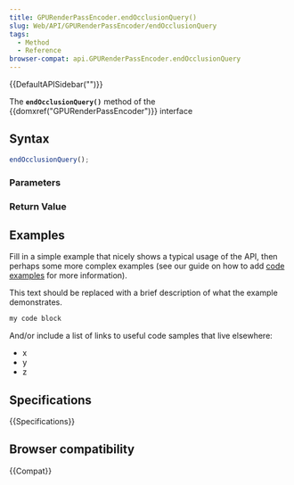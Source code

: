 ```yaml
---
title: GPURenderPassEncoder.endOcclusionQuery()
slug: Web/API/GPURenderPassEncoder/endOcclusionQuery
tags:
  - Method
  - Reference
browser-compat: api.GPURenderPassEncoder.endOcclusionQuery
---
```

{{DefaultAPISidebar("")}}

The **`endOcclusionQuery()`** method of the {{domxref("GPURenderPassEncoder")}} interface 

## Syntax

```js
endOcclusionQuery();
```

### Parameters



### Return Value



## Examples

Fill in a simple example that nicely shows a typical usage of the API, then perhaps some more complex examples (see our guide on how to add [code examples](/en-US/docs/MDN/Contribute/Structures/Code_examples) for more information).

This text should be replaced with a brief description of what the example demonstrates.

```js
my code block
```

And/or include a list of links to useful code samples that live elsewhere:

*   x
*   y
*   z

## Specifications

{{Specifications}}

## Browser compatibility

{{Compat}}

